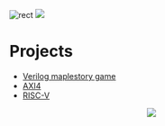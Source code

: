 ![rect](https://capsule-render.vercel.app/api?type=rect&color=gradient&text=%20%20LionelSeonuk%20%20&fontAlign=30&fontSize=30&textBg=true&desc=Electronic_Engineer&descAlign=60&descAlignY=50)
<a href="https://blog.naver.com/asw6478" target="_blank"><img src="https://img.shields.io/badge/Naver_Blog-03C75A?style=flat&logo=naver&logoColor=white"/></a>
# Projects
- [Verilog maplestory game](https://github.com/LionelSeonuk/Verilog_maplestory_game)
- [AXI4](https://github.com/LionelSeonuk/AXI4)
- [RISC-V](https://github.com/LionelSeonuk/RISC_V)


<div align=center>
<a href="" target="_blank"><img src="https://img.shields.io/badge/Vivado-dadc56?style=flat&logo=amd&logoColor=white"/></a>


  
</div>
